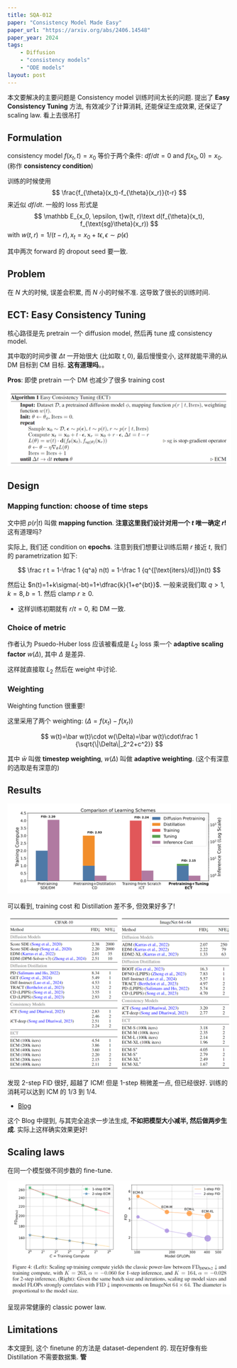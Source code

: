 ```yaml
---
title: SQA-012
paper: "Consistency Model Made Easy"
paper_url: "https://arxiv.org/abs/2406.14548" 
paper_year: 2024
tags: 
    - Diffusion
    - "consistency models"
    - "ODE models"
layout: post
---
```


本文要解决的主要问题是 Consistency model 训练时间太长的问题. 提出了 __Easy Consistency Tuning__ 方法, 有效减少了计算消耗, 还能保证生成效果, 还保证了 scaling law. 看上去很吊打

## Formulation

consistency model $f(x_t, t)=x_0$ 等价于两个条件: $df/dt=0$ and $f(x_0, 0)=x_0$. (称作 __consistency condition__)

训练的时候使用 
$$
\frac{f_{\theta}(x_t)-f_{\theta}(x_r)}{t-r}
$$
来近似 $df/dt$. 一般的 loss 形式是
$$
\mathbb E_{x_0, \epsilon, t}w(t, r)\text d(f_{\theta}(x_t), f_{\text{sg}\theta}(x_r))
$$
with $w(t, r)=1/(t-r), x_t=x_0+t\epsilon, \epsilon\sim p(\epsilon)$

其中两次 forward 的 dropout seed 要一致.

## Problem

在 $N$ 大的时候, 误差会积累, 而 $N$ 小的时候不准. 这导致了很长的训练时间.

## ECT: Easy Consistency Tuning

核心路径是先 pretrain 一个 diffusion model, 然后再 tune 成 consistency model.

其中取的时间步骤 $\Delta t$ 一开始很大 (比如取 $t, 0$), 最后慢慢变小, 这样就能平滑的从 DM 目标到 CM 目标. __这有道理吗__。。

__Pros__: 即使 pretrain 一个 DM 也减少了很多 training cost

![image not found](/papers/SQA-012/ECT.png) 

## Design

### Mapping function: choose of time steps

文中把 $p(r|t)$ 叫做 __mapping function__. __注意这里我们设计对用一个 $t$ 唯一确定 $r$!__ 这有道理吗?

实际上, 我们还 condition on __epochs__. 注意到我们想要让训练后期 $r$ 接近 $t$, 我们的 parametrization 如下:

$$
\frac r t = 1-\frac 1 {q^a} n(t) = 1-\frac 1 {q^{[\text{iters}/d]}}n(t)
$$

然后让 $n(t)=1+k\sigma(-bt)=1+\dfrac{k}{1+e^{bt}}$. 一般来说我们取 $q>1, k=8, b=1$. 然后 clamp $r\ge 0$.

- 这样训练初期就有 $r/t=0$, 和 DM 一致.

### Choice of metric

作者认为 Psuedo-Huber loss 应该被看成是 $L_2$ loss 乘一个 __adaptive scaling factor__ $w(\Delta)$, 其中 $\Delta$ 是差异.

这样就直接取 $L_2$ 然后在 weight 中讨论.

### Weighting

Weighting function 很重要!

这里采用了两个 weighting: ($\Delta=f(x_t)-f(x_r)$)

$$
w(t)=\bar w(t)\cdot w(\Delta)=\bar w(t)\cdot\frac 1 {\sqrt{\|\Delta\|_2^2+c^2}}
$$

其中 $\bar w$ 叫做 __timestep weighting__, $w(\Delta)$ 叫做 __adaptive weighting__. (这个有深意的选取是有深意的)

## Results

![image not found](/papers/SQA-012/result.png) 

可以看到, training cost 和 Distillation 差不多, 但效果好多了!

![image not found](/papers/SQA-012/FID.png) 

发现 2-step FID 很好, 超越了 ICM! 但是 1-step 稍微差一点, 但已经很好. 训练的消耗可以达到 ICM 的 1/3 到 1/4.

- [Blog](https://gsunshine.notion.site/Consistency-Models-Made-Easy-954205c0b4a24c009f78719f43b419cc)

这个 Blog 中提到, 与其完全追求一步法生成, __不如把模型大小减半, 然后做两步生成__. 实际上这样确实效果更好!

## Scaling laws

在同一个模型做不同步数的 fine-tune. 

![image not found](/papers/SQA-012/scaling-law.png) 

呈现非常健康的 classic power law. 

## Limitations

本文提到, 这个 finetune 的方法是 dataset-dependent 的. 现在好像有些 Distillation 不需要数据集. __管__